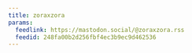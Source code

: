 ```yaml
---
title: zoraxzora
params:
  feedlink: https://mastodon.social/@zoraxzora.rss
  feedid: 248fa00b2d256fbf4ec3b9ec9d462536
---
```

